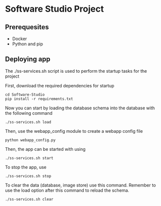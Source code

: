 # Software Studio Project

## Prerequesites
- Docker
- Python and pip

## Deploying app
The ./ss-services.sh script is used to perform the startup tasks for the project

First, download the required dependencies for startup
```
cd Software-Studio
pip install -r requirements.txt
```

Now you can start by loading the database schema into the database with the following command
```
./ss-services.sh load
```

Then, use the webapp_config module to create a webapp config file
```
python webapp_config.py
```

Then, the app can be started with using
```
./ss-services.sh start
```

To stop the app, use
```
./ss-services.sh stop
```

To clear the data (database, image store) use this command. Remember to use the load option after this command to reload the schema.
```
./ss-services.sh clear
```